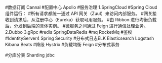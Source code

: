 #数据订阅
Cannal
#配置中心
Apollo
#服务治理
1.SpringCloud
#Spring Cloud 组件运行：
#所有请求都统一通过 API 网关（Zuul）来访问内部服务。
#网关接收到请求后，从注册中心（Eureka）获取可用服务。
#由 Ribbon 进行均衡负载后，分发到后端的具体实例。
#微服务之间通过 Feign 进行通信处理业务。
2.Dubbo
3.gRpc
#redis
SpringDataRedis
#mq
RocketMq
#鉴权
#IdentityServer4
Spring Security
#分布式日志ELK
Elasticsearch
Logstash
Kibana
Beats
#降级
Hystrix
#负载均衡
Feign
#分布式事务

#分库分表
Sharding jdbc